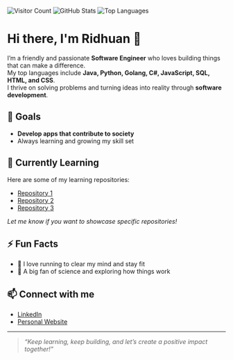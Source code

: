 ![Visitor Count](https://komarev.com/ghpvc/?username=mAtwAe&color=blue)
![GitHub Stats](https://github-readme-stats.vercel.app/api?username=mAtwAe&show_icons=true&theme=radical)
![Top Languages](https://github-readme-stats.vercel.app/api/top-langs/?username=mAtwAe&layout=compact&theme=radical)

# Hi there, I'm Ridhuan 👋

I’m a friendly and passionate **Software Engineer** who loves building things that can make a difference.  
My top languages include **Java, Python, Golang, C#, JavaScript, SQL, HTML, and CSS**.  
I thrive on solving problems and turning ideas into reality through **software development**.

## 🚀 Goals
- **Develop apps that contribute to society**
- Always learning and growing my skill set

## 🌱 Currently Learning
Here are some of my learning repositories:
- [Repository 1](#) <!-- Replace with actual repo link and name -->
- [Repository 2](#)
- [Repository 3](#)

*Let me know if you want to showcase specific repositories!*

## ⚡ Fun Facts
- 🏃 I love running to clear my mind and stay fit
- 🧬 A big fan of science and exploring how things work

## 📫 Connect with me
- [LinkedIn](https://www.linkedin.com/in/ridhuan-salleh/)
- [Personal Website](https://ridhuan.dev)

---

> *“Keep learning, keep building, and let’s create a positive impact together!”*
